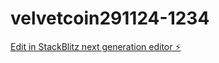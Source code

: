 # velvetcoin291124-1234

[Edit in StackBlitz next generation editor ⚡️](https://stackblitz.com/~/github.com/satphonix-dotcom/velvetcoin291124-1234)